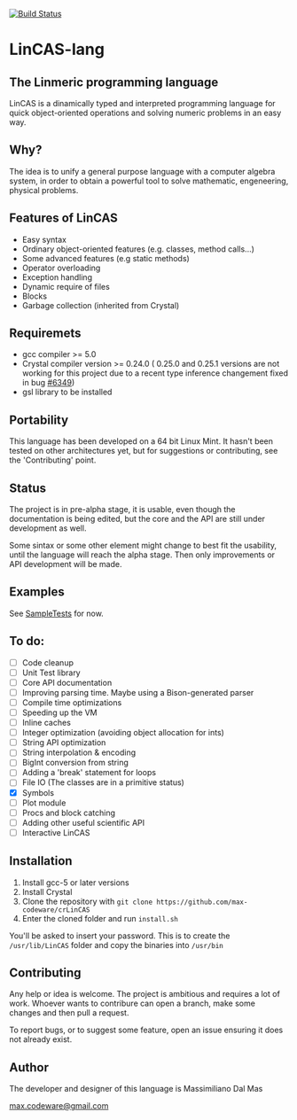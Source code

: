 [![Build Status](https://travis-ci.org/LinCAS-lang/LinCAS.svg?branch=master)](https://travis-ci.org/LinCAS-lang/LinCAS)


# LinCAS-lang
## The Linmeric programming language
LinCAS is a dinamically typed and interpreted programming language for quick object-oriented operations and
solving numeric problems in an easy way.

## Why?
The idea is to unify a general purpose language with a computer algebra system, in order to obtain a powerful tool to solve mathematic, engeneering, physical problems.

## Features of LinCAS
  * Easy syntax
  * Ordinary object-oriented features (e.g. classes, method calls...)
  * Some advanced features (e.g static methods)
  * Operator overloading
  * Exception handling
  * Dynamic require of files
  * Blocks
  * Garbage collection (inherited from Crystal)

## Requiremets
  * gcc compiler >= 5.0
  * Crystal compiler version >= 0.24.0 ( 0.25.0 and 0.25.1 versions are not working for this project due to a recent type inference changement fixed in bug [#6349](https://github.com/crystal-lang/crystal/issues/6349))
  * gsl library to be installed

## Portability
This language has been developed on a 64 bit Linux Mint. It hasn't been tested on other architectures yet, 
but for suggestions or contributing, see the 'Contributing' point.

## Status
The project is in pre-alpha stage, it is usable, even though the documentation is being edited, but the core and the API are still under development as well.

Some sintax or some other element might change to best fit the usability, until the language will reach the alpha stage. Then only improvements or API development will be made.

## Examples
See [SampleTests](https://github.com/max-codeware/crLinCAS/tree/master/test/SampleTests) for now.

## To do:
  * [ ] Code cleanup
  * [ ] Unit Test library
  * [ ] Core API documentation
  * [ ] Improving parsing time. Maybe using a Bison-generated parser
  * [ ] Compile time optimizations
  * [ ] Speeding up the VM
  * [ ] Inline caches
  * [ ] Integer optimization (avoiding object allocation for ints)
  * [ ] String API optimization
  * [ ] String interpolation & encoding
  * [ ] BigInt conversion from string
  * [ ] Adding a 'break' statement for loops
  * [ ] File IO (The classes are in a primitive status)
  * [x] Symbols
  * [ ] Plot module
  * [ ] Procs and block catching
  * [ ] Adding other useful scientific API
  * [ ] Interactive LinCAS

## Installation
  1. Install gcc-5 or later versions
  2. Install Crystal
  3. Clone the repository with `git clone https://github.com/max-codeware/crLinCAS`
  4. Enter the cloned folder and run `install.sh`

You'll be asked to insert your password. This is to create the `/usr/lib/LinCAS` folder and copy the binaries into `/usr/bin`
  
## Contributing
Any help or idea is welcome. The project is ambitious and requires a lot of work. Whoever wants to contribure can open a branch, make some changes and then pull a request. 

To report bugs, or to suggest some feature, open an issue ensuring it does not already exist.

## Author
The developer and designer of this language is Massimiliano Dal Mas

max.codeware@gmail.com
